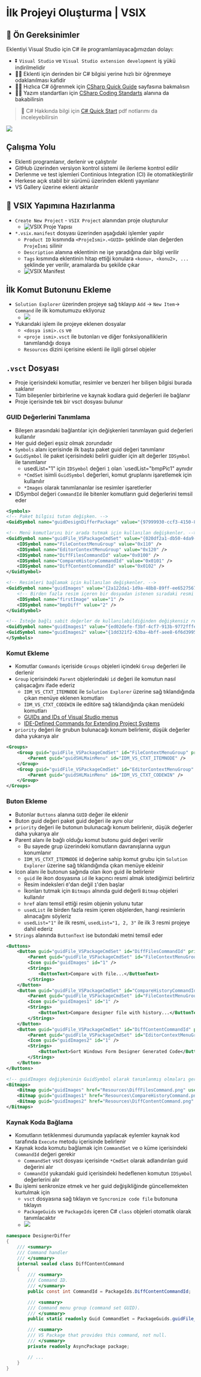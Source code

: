 # İlk Projeyi Oluşturma | VSIX

## 💎 Ön Gereksinimler

Eklentiyi Visual Studio için C# ile programlamlayacağımızdan dolayı:

- ⏬ `Visual Studio` ve `Visual Studio extension development` iş yükü indirilmelidir
- 💁‍♂️ Eklenti için derinden bir C# bilgisi yerine hızlı bir öğrenmeye odaklanılması kafidir
- 🏃‍♂️ Hızlıca C# öğrenmek için [CSharp Quick Guide](https://www.tutorialspoint.com/csharp/csharp_quick_guide.htm) sayfasına bakmalısın
- 👮‍♂️ Yazım standartları için [CSharp Coding Standarts](https://www.dofactory.com/reference/csharp-coding-standards) alanına da bakabilirsin

> 📃 C# Hakkında bilgi için [C# Quick Start](../assets/C#%20Quick%20Start.pdf) pdf notlarımı da inceleyebilirsin

![](../assets/visual_studio_extension_development.png)

## Çalışma Yolu

- Eklenti programlanır, derlenir ve çalıştırılır
- GitHub üzerinden versiyon kontrol sistemi ile ilerleme kontrol edilir
- Derlenme ve test işlemleri Continious Integration (CI) ile otomatikleştirilir
- Herkese açık stabil bir sürümü üzerinden eklenti yayınlanır
- VS Gallery üzerine eklenti aktarılır

## 🔰 VSIX Yapımına Hazırlanma

- `Create New Project` - `VSIX Project` alanından proje oluşturulur
    - ![VSIX Proje Yapısı](../assets/vsix_project_template.png)
- `*.vsix.manifest` dosyası üzerinden aşağıdaki işlemler yapılır
    - `Product ID` kısmında `<Projeİsmi>.<GUID>` şeklinde olan değerden `Projeİsmi` silinir
    - `Description` alanına eklentinin ne işe yaradığına dair bilgi verilir
    - `Tags` kısmında eklentinin hitap ettiği konulara `<konu>, <konu2>, ...` şeklinde yer verilir, aramalarda bu şekilde çıkar
    - ![VSIX Manifest](../assets/vsix_manifest_template.png)

## İlk Komut Butonunu Ekleme

- `Solution Explorer` üzerinden projeye sağ tıklayıp `Add` -> `New Item`-> `Command` ile ilk komutumuzu ekliyoruz
    - ![](../assets/vsix_adding_command.png)
- Yukarıdaki işlem ile projeye eklenen dosyalar
    - `<dosya ismi>.cs` ve 
    - `<proje ismi>.vsct` ile butonları ve diğer fonksiyonalliklerin tanımlandığı dosya
    - `Resources` dizini içerisine eklenti ile ilgili görsel objeler

## `.vsct` Dosyası

- Proje içerisindeki komutlar, resimler ve benzeri her bilişen bilgisi burada saklanır
- Tüm bileşenler birbirlerine ve kaynak kodlara guid değerleri ile bağlanır
- Proje içerisinde tek bir vsct dosyası bulunur

### GUID Değerlerini Tanımlama

- Bileşen arasındaki bağlantılar için değişkenleri tanımlayan guid değerleri kullanılır
- Her guid değeri eşsiz olmak zorundadır
- `Symbols` alanı içerisinde ilk başta paket guid değeri tanımlanır
- `GuidSymbol` ile paket içerisindeki belirli guidler için alt değerler `IDSymbol` ile tanımlanır
    - usedList="1" için `IDSymbol` değeri `1` olan `usedList="bmpPic1" aynıdır
    - `*CmdSet` isimli `GuidSymbol` değerleri, komut gruplarını işaretlemek için kullanılır
    - `*Images` olarak tanımlananlar ise resimler işaretlerler
- IDSymbol değeri `CommandId` ile bitenler komutların guid değerlerini temsil eder

```xml
<Symbols>
<!-- Paket bilgisi tutan değişken. -->
<GuidSymbol name="guidDesignDifferPackage" value="{97999930-ccf3-4150-8507-52957afe824c}" />

<!-- Menü komutlarını bir arada tutmak için kullanılan değişkenler. -->
<GuidSymbol name="guidFile_VSPackageCmdSet" value="{020df2a1-db50-4da9-b02d-429321000270}">
    <IDSymbol name="FileContextMenuGroup" value="0x110" />
    <IDSymbol name="EditorContextMenuGroup" value="0x120" />
    <IDSymbol name="DiffFilesCommandId" value="0x0100" />
    <IDSymbol name="CompareHistoryCommandId" value="0x0101" />
    <IDSymbol name="DiffContentCommandId" value="0x0102" />
</GuidSymbol>

<!-- Resimleri bağlamak için kullanılan değişkenler. -->
<GuidSymbol name="guidImages" value="{2a122da1-1d9a-48b8-89ff-ee6527567153}">
    <!-- Birden fazla resim içeren bir dosyadan istenen sıradaki resmi almak için kullanılır -->
    <IDSymbol name="firstImage" value="1" />
    <IDSymbol name="bmpDiff" value="2" />
</GuidSymbol>

<!-- İsteğe bağlı sabit değerler de kullanılabildiğinden değişkensiz resim işaretçisi tanımlanabilir -->
<GuidSymbol name="guidImages1" value="{ed02defe-f3bf-4cf7-913b-9772fffe8e26}"></GuidSymbol>
<GuidSymbol name="guidImages2" value="{1dd321f2-63ba-4bff-aee8-6f6d3995c650}"></GuidSymbol>
</Symbols>
```

### Komut Ekleme

- Komutlar `Commands` içeriside `Groups` objeleri içindeki `Group` değerleri ile derlenir
- `Group` içerisindeki `Parent` objelerindaki `id` değeri ile komutun nasıl çalışacağını ifade ederiz
    - `IDM_VS_CTXT_ITEMNODE` ile `Solution Explorer` üzerine sağ tıklandığında çıkan menüye eklenen komutları
    - `IDM_VS_CTXT_CODEWIN` ile editöre sağ tıklandığında çıkan menüdeki komutları
    - [GUIDs and IDs of Visual Studio menus](https://docs.microsoft.com/en-us/visualstudio/extensibility/internals/guids-and-ids-of-visual-studio-menus?view=vs-2019s)
    - [IDE-Defined Commands for Extending Project Systems](https://docs.microsoft.com/en-us/visualstudio/extensibility/internals/ide-defined-commands-for-extending-project-systems?view=vs-2019s)
- `priority` değeri ile grubun bulunacağı konum belirlenir, düşük değerler daha yukarıya alır

```xml
<Groups>
    <Group guid="guidFile_VSPackageCmdSet" id="FileContextMenuGroup" priority="0x0400">
        <Parent guid="guidSHLMainMenu" id="IDM_VS_CTXT_ITEMNODE" />
    </Group>
    <Group guid="guidFile_VSPackageCmdSet" id="EditorContextMenuGroup" priority="0x0300">
        <Parent guid="guidSHLMainMenu" id="IDM_VS_CTXT_CODEWIN" />
    </Group>
</Groups>
```

### Buton Ekleme

- Butonlar `Buttons` alanına `GUID` değer ile eklenir
- Buton guid değeri paket guid değeri ile aynı olur
- `priority` değeri ile butonun bulunacağı konum belirlenir, düşük değerler daha yukarıya alır
- Parent alanı ile bağlı olduğu komut butonu guid değeri verilir
    - Bu sayede grup üzerindeki komutların davranışlarına uygun konumlanır
    - `IDM_VS_CTXT_ITEMNODE` id değerine sahip komut grubu için `Solution Explorer` üzerine sağ tıklandığında çıkan menüye ekleinir
- Icon alanı ile butonun sağında olan ikon guid ile belirlenir
    - `guid` ile ikon dosyasına `id` ile kaçıncı resmi almak istediğimizi belirtiriz
    - Resim indeksleri `0`'dan değil `1`'den başlar
    - İkonları tutmak için `Bitmaps` alnında guid değerli `Bitmap` objeleri kullanılır
    - `href` alanı temsil ettiği resim objenin yolunu tutar
    - `usedList` ile birden fazla resim içeren objelerden, hangi resimlerin alınacağını söyleriz
    - `usedList="1"` ile ilk resmi, `usedList="1, 2, 3"` ile ilk 3 resmi projeye dahil ederiz
- `Strings` alanında `ButtonText` ise butondaki metni temsil eder

```xml
<Buttons>
    <Button guid="guidFile_VSPackageCmdSet" id="DiffFilesCommandId" priority="0x0100" type="Button">
        <Parent guid="guidFile_VSPackageCmdSet" id="FileContextMenuGroup" />
        <Icon guid="guidImages" id="1" />
        <Strings>
            <ButtonText>Compare with file...</ButtonText>
        </Strings>
    </Button>
    <Button guid="guidFile_VSPackageCmdSet" id="CompareHistoryCommandId" priority="0x0100" type="Button">
        <Parent guid="guidFile_VSPackageCmdSet" id="FileContextMenuGroup" />
        <Icon guid="guidImages1" id="1" />
        <Strings>
            <ButtonText>Compare designer file with history...</ButtonText>
        </Strings>
    </Button>
    <Button guid="guidFile_VSPackageCmdSet" id="DiffContentCommandId" priority="0x0100" type="Button">
        <Parent guid="guidFile_VSPackageCmdSet" id="EditorContextMenuGroup" />
        <Icon guid="guidImages2" id="1" />
        <Strings>
            <ButtonText>Sort Windows Form Designer Generated Code</ButtonText>
        </Strings>
    </Button>
</Buttons>

<!-- guidImages değişkeninin GuidSymbol olarak tanımlanmış olmaları gerekmektedir -->
<Bitmaps>
    <Bitmap guid="guidImages" href="Resources\DiffFilesCommand.png" usedList="1" />
    <Bitmap guid="guidImages1" href="Resources\CompareHistoryCommand.png" usedList="1" />
    <Bitmap guid="guidImages2" href="Resources\DiffContentCommand.png" usedList="1" />
</Bitmaps>
```

### Kaynak Koda Bağlama

- Komutların tetiklenmesi durumunda yapılacak eylemler kaynak kod tarafında `Execute` metodu içerisinde belirlenir
- Kaynak koda komutu bağlamak için `CommandSet` ve o küme içerisindeki `CommandId` değeri gerekir
    - `CommandSet` vsct dosyası içerisinde `*CmdSet` olarak adlandırılan guid değerini alır
    - `CommandId` yukarıdaki guid içerisindeki hedeflenen komutun `IDSymbol` değerlerini alır
- Bu işlemi senkronize etmek ve her guid değişikliğinde güncellemekten kurtulmak için
    - `vsct` dosyasına sağ tıklayın ve `Syncronize code file` butonuna tıklayın
    - `PackageGuids` ve `PackageIds` içeren C# `class` objeleri otomatik olarak tanımlacaktır  
    - ![](../assets/vsix_sync_manifest.png) 

```c#
namespace DesignerDiffer
{
    /// <summary>
    /// Command handler
    /// </summary>
    internal sealed class DiffContentCommand
    {
        /// <summary>
        /// Command ID.
        /// </summary>
        public const int CommandId = PackageIds.DiffContentCommandId;

        /// <summary>
        /// Command menu group (command set GUID).
        /// </summary>
        public static readonly Guid CommandSet = PackageGuids.guidFile_VSPackageCmdSet;

        /// <summary>
        /// VS Package that provides this command, not null.
        /// </summary>
        private readonly AsyncPackage package;

        // ...
    }
}
```

